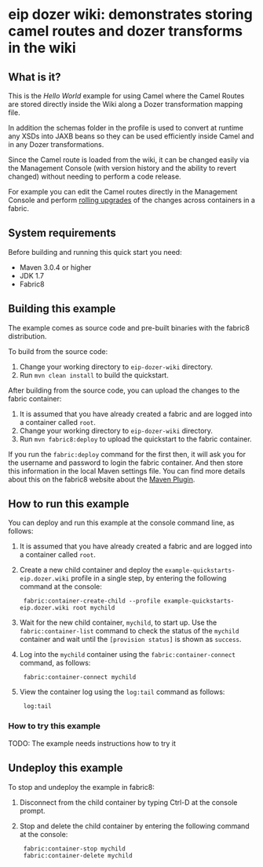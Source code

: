 eip dozer wiki: demonstrates storing camel routes and dozer transforms in the wiki
===================================

## What is it?

This is the _Hello World_ example for using Camel where the Camel Routes are stored directly inside the Wiki along a Dozer transformation mapping file.

In addition the schemas folder in the profile is used to convert at runtime any XSDs into JAXB beans so they can be used efficiently inside Camel and in any Dozer transformations.

Since the Camel route is loaded from the wiki, it can be changed easily via the Management Console (with version history and the ability to revert changed) without needing to perform a code release.

For example you can edit the Camel routes directly in the Management Console and perform <a href="/fabric/profiles/docs/fabric/rollingUpgrade.md">rolling upgrades</a> of the changes across containers in a fabric.


## System requirements

Before building and running this quick start you need:

* Maven 3.0.4 or higher
* JDK 1.7
* Fabric8


## Building this example

The example comes as source code and pre-built binaries with the fabric8 distribution. 

To build from the source code:

1. Change your working directory to `eip-dozer-wiki` directory.
1. Run `mvn clean install` to build the quickstart.

After building from the source code, you can upload the changes to the fabric container:

1. It is assumed that you have already created a fabric and are logged into a container called `root`.
1. Change your working directory to `eip-dozer-wiki` directory.
1. Run `mvn fabric8:deploy` to upload the quickstart to the fabric container.

If you run the `fabric:deploy` command for the first then, it will ask you for the username and password to login the fabric container.
And then store this information in the local Maven settings file. You can find more details about this on the fabric8 website about the [Maven Plugin](http://fabric8.io/gitbook/mavenPlugin.html).


## How to run this example

You can deploy and run this example at the console command line, as follows:

1. It is assumed that you have already created a fabric and are logged into a container called `root`.
1. Create a new child container and deploy the `example-quickstarts-eip.dozer.wiki` profile in a single step, by entering the
 following command at the console:

        fabric:container-create-child --profile example-quickstarts-eip.dozer.wiki root mychild

1. Wait for the new child container, `mychild`, to start up. Use the `fabric:container-list` command to check the status of the `mychild` container and wait until the `[provision status]` is shown as `success`.
1. Log into the `mychild` container using the `fabric:container-connect` command, as follows:

        fabric:container-connect mychild

1. View the container log using the `log:tail` command as follows:

        log:tail


### How to try this example

TODO: The example needs instructions how to try it


## Undeploy this example

To stop and undeploy the example in fabric8:

1. Disconnect from the child container by typing Ctrl-D at the console prompt.
2. Stop and delete the child container by entering the following command at the console:

        fabric:container-stop mychild
        fabric:container-delete mychild

